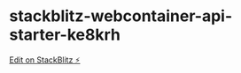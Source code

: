 # stackblitz-webcontainer-api-starter-ke8krh

[Edit on StackBlitz ⚡️](https://stackblitz.com/edit/stackblitz-webcontainer-api-starter-ke8krh)